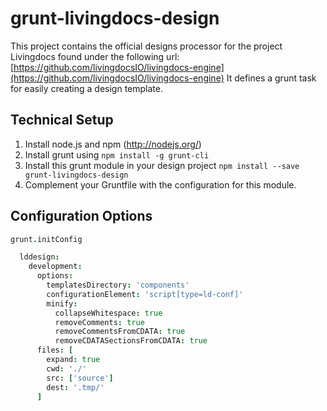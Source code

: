 grunt-livingdocs-design
=======================

This project contains the official designs processor for the project Livingdocs found under the following url: [https://github.com/livingdocsIO/livingdocs-engine](https://github.com/livingdocsIO/livingdocs-engine)
It defines a grunt task for easily creating a design template.

## Technical Setup

  1. Install node.js and npm (http://nodejs.org/)
  2. Install grunt using `npm install -g grunt-cli`
  3. Install this grunt module in your design project `npm install --save grunt-livingdocs-design`
  5. Complement your Gruntfile with the configuration for this module.


## Configuration Options

```coffee
grunt.initConfig

  lddesign:
    development:
      options:
        templatesDirectory: 'components'
        configurationElement: 'script[type=ld-conf]'
        minify:
          collapseWhitespace: true
          removeComments: true
          removeCommentsFromCDATA: true
          removeCDATASectionsFromCDATA: true
      files: [
        expand: true
        cwd: './'
        src: ['source']
        dest: '.tmp/'
      ]
```
